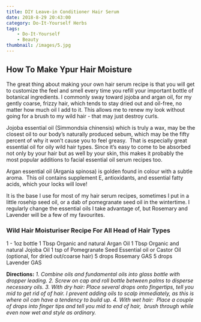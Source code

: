 ```yaml
---
title: DIY Leave-in Conditioner Hair Serum
date: 2018-8-29 20:43:00
category: Do-It-Yourself Herbs
tags:
	- Do-It-Yourself
	- Beauty
thumbnail: /images/5.jpg
---
```


## How To Make Ypur Hair Moisture

The great thing about making your own hair serum recipe is that you will get to customize the feel and smell every time you refill your important bottle of botanical ingredients. I commonly sway toward jojoba and argan oil, for my gently coarse, frizzy hair, which tends to stay dried out and oil-free, no matter how much oil I add to it. This allows me to renew my look without going for a brush to my wild hair - that may just destroy curls.

<!-- more -->

Jojoba essential oil (Simmondsia chinensis) which is truly a wax, may be the closest oil to our body’s naturally produced sebum, which may be the fifty percent of why it won’t cause you to feel greasy.  That is especially great essential oil for oily wild hair types. Since it’s easy to come to be absorbed not only by your hair but as well by your skin, this makes it probably the most popular additions to facial essential oil serum recipes too.

Argan essential oil (Argania spinosa) is golden found in colour with a subtle aroma.  This oil contains supplement E, antioxidants, and essential fatty acids, which your locks will love!

It is the base I use for most of my hair serum recipes, sometimes I put in a little rosehip seed oil, or a dab of pomegranate seed oil in the wintertime. I regularly change the essential oils I take advantage of, but Rosemary and Lavender will be a few of my favourites.

### Wild Hair Moisturiser Recipe For All Head of Hair Types
1 - 1oz bottle
1 Tbsp Organic and natural Argan Oil
1 Tbsp Organic and natural Jojoba Oil
1 tsp of Pomegranate Seed Essential oil or Castor Oil (optional, for dried out/coarse hair)
5 drops Rosemary GAS
5 drops Lavender GAS

__Directions:__
*1. Combine oils and fundamental oils into glass bottle with dropper leading.*
*2. Screw on cap and roll bottle between palms to disperse necessary oils.*
*3. With dry hair: Place several drops onto fingertips, tell you mid to get rid of of hair. I prevent adding oils to scalp immediately, as this is where oil can have a tendency to build up.*
*4. With wet hair:  Place a couple of drops into finger tips and tell you mid to end of hair,  brush through while even now wet and style as ordinary.*